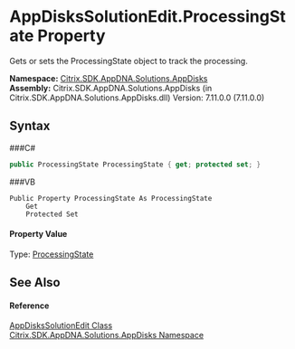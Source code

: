 # AppDisksSolutionEdit.ProcessingState Property 
 

Gets or sets the ProcessingState object to track the processing.

**Namespace:**&nbsp;<a href="N_Citrix_SDK_AppDNA_Solutions_AppDisks">Citrix.SDK.AppDNA.Solutions.AppDisks</a><br />**Assembly:**&nbsp;Citrix.SDK.AppDNA.Solutions.AppDisks (in Citrix.SDK.AppDNA.Solutions.AppDisks.dll) Version: 7.11.0.0 (7.11.0.0)

## Syntax

###C#
```csharp
public ProcessingState ProcessingState { get; protected set; }
```

###VB
```vbnet
Public Property ProcessingState As ProcessingState
	Get
	Protected Set
```


#### Property Value
Type: <a href="T_Citrix_SDK_AppDNA_ProcessingState">ProcessingState</a>

## See Also


#### Reference
<a href="T_Citrix_SDK_AppDNA_Solutions_AppDisks_AppDisksSolutionEdit">AppDisksSolutionEdit Class</a><br /><a href="N_Citrix_SDK_AppDNA_Solutions_AppDisks">Citrix.SDK.AppDNA.Solutions.AppDisks Namespace</a><br />